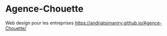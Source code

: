 # Agence-Chouette
Web design pour les entreprises
https://andriatsimaniry.github.io/Agence-Chouette/
